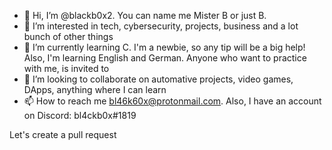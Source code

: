- 👋 Hi, I’m @blackb0x2. You can name me Mister B or just B.
- 👀 I’m interested in tech, cybersecurity, projects, business and a lot bunch of other things
- 🌱 I’m currently learning C. I'm a newbie, so any tip will be a big help! Also, I'm learning English and German. Anyone who want to practice with me, is invited to
- 💞️ I’m looking to collaborate on automative projects, video games, DApps, anything where I can learn
- 📫 How to reach me bl46k60x@protonmail.com. Also, I have an account on Discord: bl4ckb0x#1819

<!---
blackb0x2/blackb0x2 is a ✨ special ✨ repository because its `README.md` (this file) appears on your GitHub profile.
You can click the Preview link to take a look at your changes.
--->

Let's create a pull request

